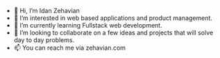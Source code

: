 - 👋 Hi, I’m Idan Zehavian
- 👀 I’m interested in web based applications and product management.
- 🌱 I’m currently learning Fullstack web development.
- 💞️ I’m looking to collaborate on a few ideas and projects that will solve day to day problems.
- 📫 You can reach me via zehavian.com

<!---
nad1z/nad1z is a ✨ special ✨ repository because its `README.md` (this file) appears on your GitHub profile.
You can click the Preview link to take a look at your changes.
--->
